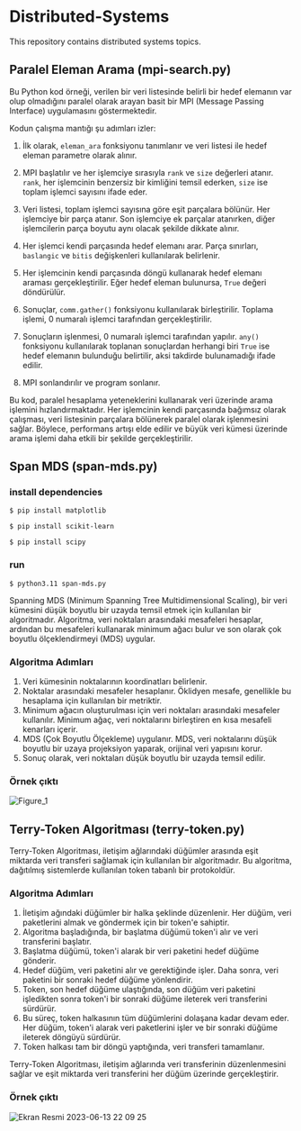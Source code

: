 # Distributed-Systems
This repository contains distributed systems topics.

## Paralel Eleman Arama (mpi-search.py)

Bu Python kod örneği, verilen bir veri listesinde belirli bir hedef elemanın var olup olmadığını paralel olarak arayan basit bir MPI (Message Passing Interface) uygulamasını göstermektedir.

Kodun çalışma mantığı şu adımları izler:

1. İlk olarak, `eleman_ara` fonksiyonu tanımlanır ve veri listesi ile hedef eleman parametre olarak alınır.

2. MPI başlatılır ve her işlemciye sırasıyla `rank` ve `size` değerleri atanır. `rank`, her işlemcinin benzersiz bir kimliğini temsil ederken, `size` ise toplam işlemci sayısını ifade eder.

3. Veri listesi, toplam işlemci sayısına göre eşit parçalara bölünür. Her işlemciye bir parça atanır. Son işlemciye ek parçalar atanırken, diğer işlemcilerin parça boyutu aynı olacak şekilde dikkate alınır.

4. Her işlemci kendi parçasında hedef elemanı arar. Parça sınırları, `baslangic` ve `bitis` değişkenleri kullanılarak belirlenir.

5. Her işlemcinin kendi parçasında döngü kullanarak hedef elemanı araması gerçekleştirilir. Eğer hedef eleman bulunursa, `True` değeri döndürülür.

6. Sonuçlar, `comm.gather()` fonksiyonu kullanılarak birleştirilir. Toplama işlemi, 0 numaralı işlemci tarafından gerçekleştirilir.

7. Sonuçların işlenmesi, 0 numaralı işlemci tarafından yapılır. `any()` fonksiyonu kullanılarak toplanan sonuçlardan herhangi biri `True` ise hedef elemanın bulunduğu belirtilir, aksi takdirde bulunamadığı ifade edilir.

8. MPI sonlandırılır ve program sonlanır.

Bu kod, paralel hesaplama yeteneklerini kullanarak veri üzerinde arama işlemini hızlandırmaktadır. Her işlemcinin kendi parçasında bağımsız olarak çalışması, veri listesinin parçalara bölünerek paralel olarak işlenmesini sağlar. Böylece, performans artışı elde edilir ve büyük veri kümesi üzerinde arama işlemi daha etkili bir şekilde gerçekleştirilir.

## Span MDS (span-mds.py)

### install dependencies
```
$ pip install matplotlib

$ pip install scikit-learn 

$ pip install scipy
```
### run
```
$ python3.11 span-mds.py 
```

Spanning MDS (Minimum Spanning Tree Multidimensional Scaling), bir veri kümesini düşük boyutlu bir uzayda temsil etmek için kullanılan bir algoritmadır. Algoritma, veri noktaları arasındaki mesafeleri hesaplar, ardından bu mesafeleri kullanarak minimum ağacı bulur ve son olarak çok boyutlu ölçeklendirmeyi (MDS) uygular.

### Algoritma Adımları

1. Veri kümesinin noktalarının koordinatları belirlenir.
2. Noktalar arasındaki mesafeler hesaplanır. Öklidyen mesafe, genellikle bu hesaplama için kullanılan bir metriktir.
3. Minimum ağacın oluşturulması için veri noktaları arasındaki mesafeler kullanılır. Minimum ağaç, veri noktalarını birleştiren en kısa mesafeli kenarları içerir.
4. MDS (Çok Boyutlu Ölçekleme) uygulanır. MDS, veri noktalarını düşük boyutlu bir uzaya projeksiyon yaparak, orijinal veri yapısını korur.
5. Sonuç olarak, veri noktaları düşük boyutlu bir uzayda temsil edilir.

### Örnek çıktı

![Figure_1](https://github.com/bariss48/distributed-systems/assets/50153950/02d7d4d0-85e7-4d50-9b75-21436c694bfe)


## Terry-Token Algoritması (terry-token.py)

Terry-Token Algoritması, iletişim ağlarındaki düğümler arasında eşit miktarda veri transferi sağlamak için kullanılan bir algoritmadır. Bu algoritma, dağıtılmış sistemlerde kullanılan token tabanlı bir protokoldür.

### Algoritma Adımları

1. İletişim ağındaki düğümler bir halka şeklinde düzenlenir. Her düğüm, veri paketlerini almak ve göndermek için bir token'e sahiptir.
2. Algoritma başladığında, bir başlatma düğümü token'i alır ve veri transferini başlatır.
3. Başlatma düğümü, token'i alarak bir veri paketini hedef düğüme gönderir.
4. Hedef düğüm, veri paketini alır ve gerektiğinde işler. Daha sonra, veri paketini bir sonraki hedef düğüme yönlendirir.
5. Token, son hedef düğüme ulaştığında, son düğüm veri paketini işledikten sonra token'i bir sonraki düğüme ileterek veri transferini sürdürür.
6. Bu süreç, token halkasının tüm düğümlerini dolaşana kadar devam eder. Her düğüm, token'i alarak veri paketlerini işler ve bir sonraki düğüme ileterek döngüyü sürdürür.
7. Token halkası tam bir döngü yaptığında, veri transferi tamamlanır.

Terry-Token Algoritması, iletişim ağlarında veri transferinin düzenlenmesini sağlar ve eşit miktarda veri transferini her düğüm üzerinde gerçekleştirir.

### Örnek çıktı
![Ekran Resmi 2023-06-13 22 09 25](https://github.com/bariss48/distributed-systems/assets/50153950/cddc5930-23d9-4775-857f-db8c53d2e1ec)






